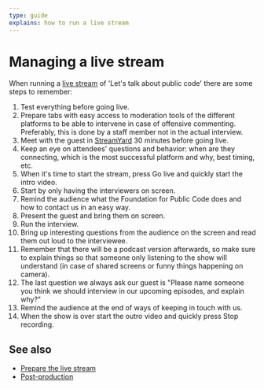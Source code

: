 ```yaml
---
type: guide
explains: how to run a live stream
---
```


# Managing a live stream

When running a [live stream](index.md) of 'Let's talk about  public code' there are some steps to remember:

1. Test everything before going live.
2. Prepare tabs with easy access to moderation tools of the different platforms to be able to intervene in case of offensive commenting. Preferably, this is done by a staff member not in the actual interview.
3. Meet with the guest in [StreamYard](../tool-management/streamyard.md) 30 minutes before going live.
4. Keep an eye on attendees' questions and behavior: when are they connecting, which is the most successful platform and why, best timing, etc.
5. When it's time to start the stream, press Go live and quickly start the intro video.
6. Start by only having the interviewers on screen.
7. Remind the audience what the Foundation for Public Code does and how to contact us in an easy way.
8. Present the guest and bring them on screen.
9. Run the interview.
10. Bring up interesting questions from the audience on the screen and read them out loud to the interviewee.
11. Remember that there will be a podcast version afterwards, so make sure to explain things so that someone only listening to the show will understand (in case of shared screens or funny things happening on camera).
12. The last question we always ask our guest is "Please name someone you think we should interview in our upcoming episodes, and explain why?"
13. Remind the audience at the end of ways of keeping in touch with us.
14. When the show is over start the outro video and quickly press Stop recording.

## See also

* [Prepare the live stream](prepare-live-stream.md)
* [Post-production](post-production.md)
